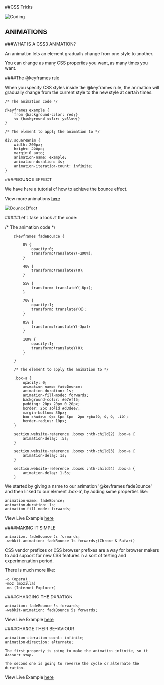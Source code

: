 ##CSS Tricks

![Coding](https://images.unsplash.com/photo-1429051883746-afd9d56fbdaf?ixlib=rb-0.3.5&q=80&fm=jpg&crop=entropy&s=a40432a29a1c55fc0b2ec7f1f2271877)

## ANIMATIONS

###WHAT IS A CSS3 ANIMATION?

An animation lets an element gradually change from one style to another.

You can change as many CSS properties you want, as many times you want.

####The @keyframes rule

When you specify CSS styles inside the @keyframes rule, the animation will gradually change from the current style to the new style at certain times.


	/* The animation code */
	
	@keyframes example {
	    from {background-color: red;}
	    to {background-color: yellow;}
	}

	/* The element to apply the animation to */

	div.squareanim {
	    width: 200px;
	    height: 200px;
	    margin:0 auto;
	    animation-name: example;
	    animation-duration: 4s;
	    animation-iteration-count: infinite;
	}
	

####BOUNCE EFFECT

We have here a tutorial of how to achieve the bounce effect.

View more animations [here](https://daneden.github.io/animate.css/)


![BounceEffect](http://i.imgur.com/qJ9dqft.jpg)

#####Let's take a look at the code:

/* The animation code */
		
		@keyframes fadeBounce {

			0% {
				opacity:0;
				transform:translateY(-200%);
			}

			40% {
				transform:translateY(0);
			}

			55% {
				transform: translateY(-6px);
			}

			70% {
				opacity:1;
				transform: translateY(0);
			}

			85% {
				transform:translateY(-3px);
			}

			100% {
				opacity:1;
				transform:translateY(0);
			}

		}

		/* The element to apply the animation to */

		.box-a {
			opacity: 0;
			animation-name: fadeBounce;
			animation-duration: 1s;
			animation-fill-mode: forwards;
			background-color: #e7eff5;
			padding: 20px 20px 0 20px;
			border: 2px solid #d3dee7;
			margin-bottom: 30px;
			box-shadow: 0px 5px 5px -2px rgba(0, 0, 0, .10);
			border-radius: 10px;
		}

		section.website-reference .boxes :nth-child(2) .box-a {
			animation-delay: .5s;
		}

		section.website-reference .boxes :nth-child(3) .box-a {
			animation-delay: 1s;
		}

		section.website-reference .boxes :nth-child(4) .box-a {
			animation-delay: 1.5s;
		}
		
We started by giving a name to our animation '@keyframes fadeBounce' and then linked to our element .box-a', by adding some properties like: 
	
	animation-name: fadeBounce;
	animation-duration: 1s;
	animation-fill-mode: forwards;
	
	
View Live Example [here](http://itsfranhere.github.io/CSSTricks/#/wbref)


####MAKING IT SIMPLE

	animation: fadeBounce 1s forwards;	
	-webkit-animation: fadeBounce 1s forwards;(Chrome & Safari)
	
CSS vendor prefixes or CSS browser prefixes are a way for browser makers to add support for new CSS features in a sort of testing and experimentation period.

There is much more like:

	-o (opera)
	-moz (mozilla)
	-ms (Internet Explorer)


####CHANGING THE DURATION

	animation: fadeBounce 5s forwards;
	-webkit-animation: fadeBounce 5s forwards;
	
View Live Example [here](http://itsfranhere.github.io/CSSTricks/#/wbref2)

	
####CHANGE THEIR BEHAVIOUR
	
	animation-iteration-count: infinite;
	animation-direction: alternate;
	
	The first property is going to make the animation infinite, so it doesn't stop.
	
	The second one is going to reverse the cycle or alternate the duration.
	
View Live Example [here](http://itsfranhere.github.io/CSSTricks/#/wbref3)